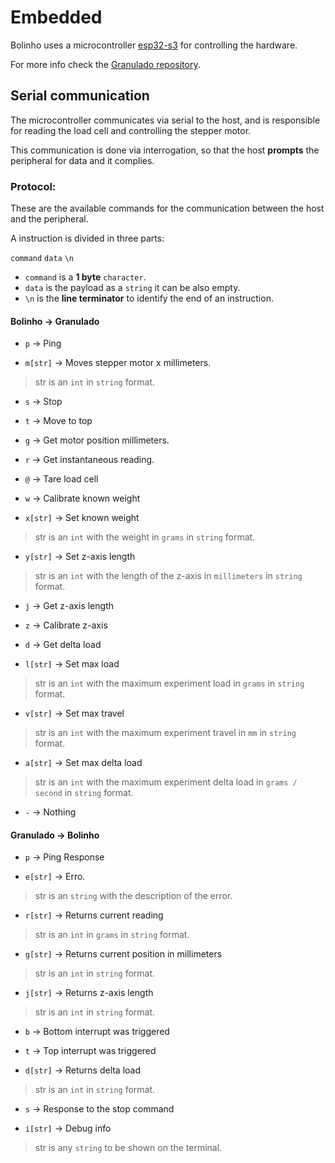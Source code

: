 <!--
 Copyright (C) 2023 Hefestus
 
 This file is part of Bolinho.
 
 Bolinho is free software: you can redistribute it and/or modify
 it under the terms of the GNU General Public License as published by
 the Free Software Foundation, either version 3 of the License, or
 (at your option) any later version.
 
 Bolinho is distributed in the hope that it will be useful,
 but WITHOUT ANY WARRANTY; without even the implied warranty of
 MERCHANTABILITY or FITNESS FOR A PARTICULAR PURPOSE.  See the
 GNU General Public License for more details.
 
 You should have received a copy of the GNU General Public License
 along with Bolinho.  If not, see <http://www.gnu.org/licenses/>.
-->

# Embedded

Bolinho uses a microcontroller [esp32-s3](https://www.espressif.com/en/products/socs/esp32-s3) for controlling the hardware.

For more info check the [Granulado repository](https://github.com/HefestusTec/granulado).

## Serial communication
The microcontroller communicates via serial to the host, and is responsible for reading the load cell and controlling the stepper motor.

This communication is done via interrogation, so that the host **prompts** the peripheral for data and it complies.

### Protocol:

These are the available commands for the communication between the host and the peripheral.

A instruction is divided in three parts:

`command` `data` `\n`


* `command` is a **1 byte** `character`.
* `data` is the payload as a `string` it can be also empty.
* `\n` is the **line terminator** to identify the end of an instruction.

####  Bolinho -> Granulado

* `p` -> Ping 

* `m[str]` -> Moves stepper motor x millimeters. 
> str is an `int` in `string` format.

* `s` -> Stop 

* `t` -> Move to top 

* `g` -> Get motor position millimeters. 

* `r` -> Get instantaneous reading. 

* `@` -> Tare load cell 

* `w` -> Calibrate known weight 

* `x[str]` -> Set known weight 
> str is an `int` with the weight in `grams` in `string` format.

* `y[str]` -> Set z-axis length 
> str is an `int` with the length of the z-axis in `millimeters` in `string` format.

* `j` -> Get z-axis length 

* `z` -> Calibrate z-axis 

* `d` -> Get delta load 

* `l[str]` -> Set max load 
> str is an `int` with the maximum experiment load in `grams` in `string` format.

* `v[str]` -> Set max travel 
> str is an `int` with the maximum experiment travel in `mm` in `string` format.

* `a[str]` -> Set max delta load 
> str is an `int` with the maximum experiment delta load in `grams / second` in `string` format.

* `-` -> Nothing

####  Granulado -> Bolinho
* `p` -> Ping Response

* `e[str]` -> Erro.
> str is an `string` with the description of the error.

* `r[str]` -> Returns current reading
> str is an `int` in `grams` in `string` format.

* `g[str]` -> Returns current position in millimeters
> str is an `int` in `string` format.

* `j[str]` -> Returns z-axis length
> str is an `int` in `string` format.

* `b` -> Bottom interrupt was triggered

* `t` -> Top interrupt was triggered

* `d[str]` -> Returns delta load
> str is an `int` in `string` format.

* `s` -> Response to the stop command

* `i[str]` -> Debug info
> str is any `string` to be shown on the terminal.
